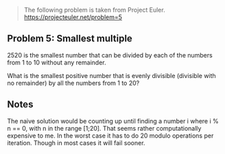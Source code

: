 > The following problem is taken from Project Euler.
> https://projecteuler.net/problem=5

## Problem 5: Smallest multiple

2520 is the smallest number that can be divided by each of the numbers from 1 to 10
without any remainder.

What is the smallest positive number that is evenly divisible (divisible with no
remainder) by all the numbers from 1 to 20?

## Notes

The naive solution would be counting up until finding a number i where i % n == 0, with
n in the range \[1;20\]. That seems rather computationally expensive to me. In the worst
case it has to do 20 modulo operations per iteration. Though in most cases it will fail
sooner.

